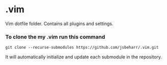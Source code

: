# .vim
Vim dotfile folder. Contains all plugins and settings.


### To clone the my .vim run this command
```
git clone --recurse-submodules https://github.com/jsbeharr/.vim.git
```
It will automatically initialize and update each submodule in the repository.
